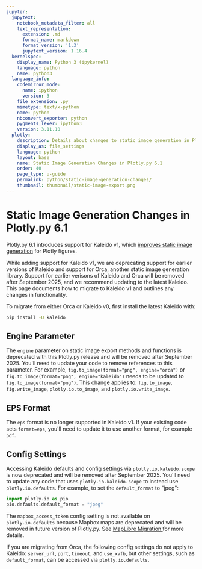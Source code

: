 ```yaml
---
jupyter:
  jupytext:
    notebook_metadata_filter: all
    text_representation:
      extension: .md
      format_name: markdown
      format_version: '1.3'
      jupytext_version: 1.16.4
  kernelspec:
    display_name: Python 3 (ipykernel)
    language: python
    name: python3
  language_info:
    codemirror_mode:
      name: ipython
      version: 3
    file_extension: .py
    mimetype: text/x-python
    name: python
    nbconvert_exporter: python
    pygments_lexer: ipython3
    version: 3.11.10
  plotly:
    description: Details about changes to static image generation in Plotly.py 6.1.
    display_as: file_settings
    language: python
    layout: base
    name: Static Image Generation Changes in Plotly.py 6.1
    order: 40
    page_type: u-guide
    permalink: python/static-image-generation-changes/
    thumbnail: thumbnail/static-image-export.png
---
```


<!-- #region -->
# Static Image Generation Changes in Plotly.py 6.1

Plotly.py 6.1 introduces support for Kaleido v1, which [improves static image generation](https://plotly.com/blog/kaleido-the-next-generation/) for Plotly figures.

While adding support for Kaleido v1, we are deprecating support for earlier versions of Kaleido and support for Orca, another static image generation library. Support for earlier verisons of Kaleido and Orca will be removed after September 2025, and we recommend updating to the latest Kaleido. This page documents how to migrate to Kaleido v1 and outlines any changes in functionality.


To migrate from either Orca or Kaleido v0, first install the latest Kaleido with:

```bash
pip install -U kaleido
```

## Engine Parameter

The `engine` parameter on static image export methods and functions is deprecated with this Plotly.py release and will be removed after September 2025. You'll need to update your code to remove references to this parameter. For example, `fig.to_image(format="png", engine="orca")` or `fig.to_image(format="png", engine="kaleido")` needs to be updated to `fig.to_image(format="png")`. This change applies to: `fig.to_image`, `fig.write_image`, `plotly.io.to_image`, and `plotly.io.write_image`.

## EPS Format

The `eps` format is no longer supported in Kaleido v1. If your existing code sets `format=eps`, you'll need to update it to use another format, for example `pdf`.

## Config Settings

Accessing Kaleido defaults and config settings via `plotly.io.kaleido.scope` is now deprecated and will be removed after September 2025. You'll need to update any code that uses `plotly.io.kaleido.scope` to instead use `plotly.io.defaults`. For example, to set the `default_format` to "jpeg":

~~~python
import plotly.io as pio
pio.defaults.default_format = "jpeg"
~~~

The `mapbox_access_token` config setting is not available on `plotly.io.defaults` because Mapbox maps are deprecated and will be removed in future version of Plotly.py. See [MapLibre Migration ](https://plotly.com/python/mapbox-to-maplibre/) for more details.

If you are migrating from Orca, the following config settings do not apply to Kaleido: `server_url`, `port`, `timeout`, and `use_xvfb`, but other settings, such as `default_format`, can be accessed via `plotly.io.defaults`.
<!-- #endregion -->
